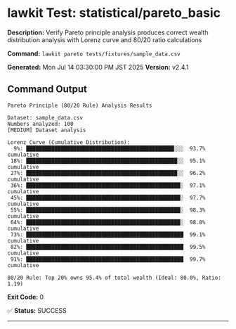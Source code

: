 # lawkit Test: statistical/pareto_basic

**Description:** Verify Pareto principle analysis produces correct wealth distribution analysis with Lorenz curve and 80/20 ratio calculations

**Command:** `lawkit pareto tests/fixtures/sample_data.csv`

**Generated:** Mon Jul 14 03:30:00 PM JST 2025
**Version:** v2.4.1

## Command Output

```
Pareto Principle (80/20 Rule) Analysis Results

Dataset: sample_data.csv
Numbers analyzed: 100
[MEDIUM] Dataset analysis

Lorenz Curve (Cumulative Distribution):
  9%: ███████████████████████████████████████████████░░░  93.7% cumulative
 18%: ████████████████████████████████████████████████░░  95.1% cumulative
 27%: ████████████████████████████████████████████████░░  96.2% cumulative
 36%: █████████████████████████████████████████████████░  97.1% cumulative
 45%: █████████████████████████████████████████████████░  97.7% cumulative
 55%: █████████████████████████████████████████████████░  98.3% cumulative
 64%: █████████████████████████████████████████████████░  98.8% cumulative
 73%: ██████████████████████████████████████████████████  99.1% cumulative
 82%: ██████████████████████████████████████████████████  99.5% cumulative
 91%: ██████████████████████████████████████████████████  99.7% cumulative

80/20 Rule: Top 20% owns 95.4% of total wealth (Ideal: 80.0%, Ratio: 1.19)
```

**Exit Code:** 0

✅ **Status:** SUCCESS

---